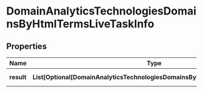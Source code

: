 # DomainAnalyticsTechnologiesDomainsByHtmlTermsLiveTaskInfo


## Properties

| Name | Type | Description | Notes |
|------------ | ------------- | ------------- | -------------|
**result** | **List[Optional[DomainAnalyticsTechnologiesDomainsByHtmlTermsLiveResultInfo]]** | array of results |[optional]|
